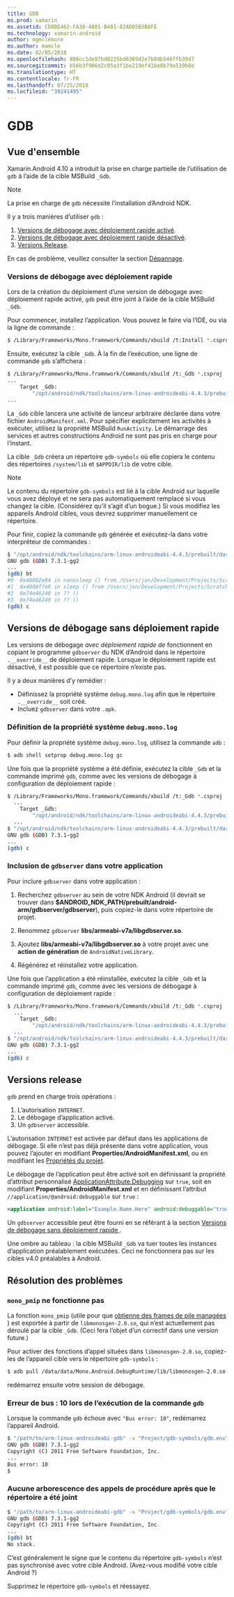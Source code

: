 ```yaml
---
title: GDB
ms.prod: xamarin
ms.assetid: CD0BE462-FA38-4881-B481-82AD05B3B8FE
ms.technology: xamarin-android
author: mgmclemore
ms.author: mamcle
ms.date: 02/05/2018
ms.openlocfilehash: 886cc1de87bd8225bd0389d2e7b84b546ffb39d7
ms.sourcegitcommit: b56b3f906d2c05a3f1be219ef41be8b79e519b8e
ms.translationtype: HT
ms.contentlocale: fr-FR
ms.lasthandoff: 07/25/2018
ms.locfileid: "39241495"
---
```

# <a name="gdb"></a>GDB

## <a name="overview"></a>Vue d'ensemble

Xamarin.Android 4.10 a introduit la prise en charge partielle de l’utilisation de `gdb` à l’aide de la cible MSBuild `_Gdb`. 

> [!NOTE]
> La prise en charge de `gdb` nécessite l’installation d’Android NDK.

Il y a trois manières d’utiliser `gdb` :

1.  [Versions de débogage avec déploiement rapide activé](#Debug_Builds_with_Fast_Deployment).
1.  [Versions de débogage avec déploiement rapide désactivé](#Debug_Builds_without_Fast_Deployment).
1.  [Versions Release](#Release_Builds).


En cas de problème, veuillez consulter la section [Dépannage](#Troubleshooting).

<a name="Debug_Builds_with_Fast_Deployment" />

### <a name="debug-builds-with-fast-deployment"></a>Versions de débogage avec déploiement rapide

Lors de la création du déploiement d’une version de débogage avec déploiement rapide activé, `gdb` peut être joint à l’aide de la cible MSBuild `_Gdb`.

Pour commencer, installez l’application. Vous pouvez le faire via l’IDE, ou via la ligne de commande :

```bash
$ /Library/Frameworks/Mono.framework/Commands/xbuild /t:Install *.csproj
```

Ensuite, exécutez la cible `_Gdb`. À la fin de l’exécution, une ligne de commande `gdb` s’affichera :

```bash
$ /Library/Frameworks/Mono.framework/Commands/xbuild /t:_Gdb *.csproj
...
    Target _Gdb:
        "/opt/android/ndk/toolchains/arm-linux-androideabi-4.4.3/prebuilt/darwin-x86/bin/arm-linux-androideabi-gdb" -x "/Users/jon/Development/Projects/Scratch.HelloXamarin20//gdb-symbols/gdb.env"
...
```

La `_Gdb` cible lancera une activité de lanceur arbitraire déclarée dans votre fichier `AndroidManifest.xml`. Pour spécifier explicitement les activités à exécuter, utilisez la propriété MSBuild `RunActivity`. Le démarrage des services et autres constructions Android ne sont pas pris en charge pour l’instant.

La cible `_Gdb` créera un répertoire `gdb-symbols` où elle copiera le contenu des répertoires `/system/lib` et `$APPDIR/lib` de votre cible.


> [!NOTE]
> Le contenu du répertoire `gdb-symbols` est lié à la cible Android sur laquelle vous avez déployé et ne sera pas automatiquement remplacé si vous changez la cible. (Considérez qu’il s’agit d’un bogue.) Si vous modifiez les appareils Android cibles, vous devrez supprimer manuellement ce répertoire.

Pour finir, copiez la commande `gdb` générée et exécutez-la dans votre interpréteur de commandes :

```bash
$ "/opt/android/ndk/toolchains/arm-linux-androideabi-4.4.3/prebuilt/darwin-x86/bin/arm-linux-androideabi-gdb" -x "/Users/jon/Development/Projects/Scratch.HelloXamarin20//gdb-symbols/gdb.env"
GNU gdb (GDB) 7.3.1-gg2
...
(gdb) bt
#0  0x40082e84 in nanosleep () from /Users/jon/Development/Projects/Scratch.HelloXamarin20/gdb-symbols/libc.so
#1  0x4008ffe6 in sleep () from /Users/jon/Development/Projects/Scratch.HelloXamarin20/gdb-symbols/libc.so
#2  0x74e46240 in ?? ()
#3  0x74e46240 in ?? ()
(gdb) c
```

<a name="Debug_Builds_without_Fast_Deployment" />

## <a name="debug-builds-without-fast-deployment"></a>Versions de débogage sans déploiement rapide

Les versions de débogage *avec déploiement rapide de* fonctionnent en copiant le programme `gdbserver` du NDK d’Android dans le répertoire `.__override__` de déploiement rapide. Lorsque le déploiement rapide est désactivé, il est possible que ce répertoire n’existe pas.

Il y a deux manières d’y remédier :

-   Définissez la propriété système `debug.mono.log` afin que le répertoire `.__override__` soit créé.
-   Incluez `gdbserver` dans votre `.apk`.

### <a name="setting-the-debugmonolog-system-property"></a>Définition de la propriété système `debug.mono.log`

Pour définir la propriété système `debug.mono.log`, utilisez la commande `adb` :

```bash
$ adb shell setprop debug.mono.log gc
```

Une fois que la propriété système a été définie, exécutez la cible `_Gdb` et la commande imprimé `gdb`, comme avec les versions de débogage à configuration de déploiement rapide :

```bash
$ /Library/Frameworks/Mono.framework/Commands/xbuild /t:_Gdb *.csproj
  ...
    Target _Gdb:
        "/opt/android/ndk/toolchains/arm-linux-androideabi-4.4.3/prebuilt/darwin-x86/bin/arm-linux-androideabi-gdb" -x "/Users/jon/Development/Projects/Scratch.HelloXamarin20//gdb-symbols/gdb.env"
  ...
$ "/opt/android/ndk/toolchains/arm-linux-androideabi-4.4.3/prebuilt/darwin-x86/bin/arm-linux-androideabi-gdb" -x "/Users/jon/Development/Projects/Scratch.HelloXamarin20//gdb-symbols/gdb.env"
GNU gdb (GDB) 7.3.1-gg2
...
(gdb) c
```


### <a name="including-gdbserver-in-your-app"></a>Inclusion de `gdbserver` dans votre application

Pour inclure `gdbserver` dans votre application :

1. Recherchez `gdbserver` au sein de votre NDK Android (il devrait se trouver dans **$ANDROID\_NDK\_PATH/prebuilt/android-arm/gdbserver/gdbserver**), puis copiez-le dans votre répertoire de projet.

2. Renommez `gdbserver` **libs/armeabi-v7a/libgdbserver.so**.

3. Ajoutez **libs/armeabi-v7a/libgdbserver.so** à votre projet avec une **action de génération** de `AndroidNativeLibrary`.

4. Régénérez et réinstallez votre application.

Une fois que l’application a été réinstallée, exécutez la cible `_Gdb` et la commande imprimé `gdb`, comme avec les versions de débogage à configuration de déploiement rapide :

```bash
$ /Library/Frameworks/Mono.framework/Commands/xbuild /t:_Gdb *.csproj
  ...
    Target _Gdb:
        "/opt/android/ndk/toolchains/arm-linux-androideabi-4.4.3/prebuilt/darwin-x86/bin/arm-linux-androideabi-gdb" -x "/Users/jon/Development/Projects/Scratch.HelloXamarin20//gdb-symbols/gdb.env"
  ...
$ "/opt/android/ndk/toolchains/arm-linux-androideabi-4.4.3/prebuilt/darwin-x86/bin/arm-linux-androideabi-gdb" -x "/Users/jon/Development/Projects/Scratch.HelloXamarin20//gdb-symbols/gdb.env"
GNU gdb (GDB) 7.3.1-gg2
...
(gdb) c
```

<a name="Release_Builds" />

## <a name="release-builds"></a>Versions release

`gdb` prend en charge trois opérations :

1.  L’autorisation `INTERNET`.
2.  Le débogage d’application activé.
3.  Un `gdbserver` accessible.

L’autorisation `INTERNET` est activée par défaut dans les applications de débogage. Si elle n’est pas déjà présente dans votre application, vous pouvez l’ajouter en modifiant **Properties/AndroidManifest.xml**, ou en modifiant les [Propriétés du projet](https://github.com/xamarin/recipes/tree/master/Recipes/android/general/projects/add_permissions_to_android_manifest).

Le débogage de l’application peut être activé soit en définissant la propriété d’attribut personnalisé [ApplicationAttribute.Debugging](https://developer.xamarin.com/api/property/Android.App.ApplicationAttribute.Debuggable/) sur `true`, soit en modifiant **Properties/AndroidManifest.xml** et en définissant l’attribut `//application/@android:debuggable` sur `true` :

```xml
<application android:label="Example.Name.Here" android:debuggable="true">
```

Un `gdbserver` accessible peut être fourni en se référant à la section [Versions de débogage sans déploiement rapide ](#Debug_Builds_without_Fast_Deployment).

Une ombre au tableau : la cible MSBuild `_Gdb` va tuer toutes les instances d’application préalablement exécutées. Ceci ne fonctionnera pas sur les cibles v4.0 préalables à Android.

<a name="Troubleshooting" />

## <a name="troubleshooting"></a>Résolution des problèmes

### <a name="monopmip-doesnt-work"></a>`mono_pmip` ne fonctionne pas

La fonction `mono_pmip` (utile pour que [obtienne des frames de pile managées ](http://www.mono-project.com/docs/debug+profile/debug/#debugging-with-gdb)) est exportée à partir de `libmonosgen-2.0.so`, qui n’est actuellement pas déroulé par la cible `_Gdb`. (Ceci fera l’objet d’un correctif dans une version future.)

Pour activer des fonctions d’appel situées dans `libmonosgen-2.0.so`, copiez-les de l’appareil cible vers le répertoire `gdb-symbols` :

```bash
$ adb pull /data/data/Mono.Android.DebugRuntime/lib/libmonosgen-2.0.so Project/gdb-symbols
```

redémarrez ensuite votre session de débogage.

### <a name="bus-error-10-when-running-the-gdb-command"></a>Erreur de bus : 10 lors de l’exécution de la commande `gdb`

Lorsque la commande `gdb` échoue avec `"Bus error: 10"`, redémarrez l’appareil Android.

```bash
$ "/path/to/arm-linux-androideabi-gdb" -x "Project/gdb-symbols/gdb.env"
GNU gdb (GDB) 7.3.1-gg2
Copyright (C) 2011 Free Software Foundation, Inc.
...
Bus error: 10
$
```

### <a name="no-stack-trace-after-attach"></a>Aucune arborescence des appels de procédure après que le répertoire a été joint

```bash
$ "/path/to/arm-linux-androideabi-gdb" -x "Project/gdb-symbols/gdb.env"
GNU gdb (GDB) 7.3.1-gg2
Copyright (C) 2011 Free Software Foundation, Inc.
...
(gdb) bt
No stack.
```

C’est généralement le signe que le contenu du répertoire `gdb-symbols` n’est pas synchronisé avec votre cible Android. (Avez-vous modifié votre cible Android ?)

Supprimez le répertoire `gdb-symbols` et réessayez.
